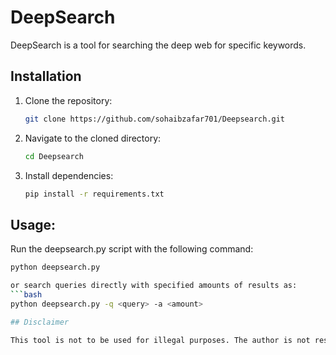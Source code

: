 # DeepSearch

DeepSearch is a tool for searching the deep web for specific keywords.

## Installation

1. Clone the repository:
   ```bash
   git clone https://github.com/sohaibzafar701/Deepsearch.git
2. Navigate to the cloned directory:
   ```bash
   cd Deepsearch
4. Install dependencies:
   ```bash
   pip install -r requirements.txt

## Usage:

Run the deepsearch.py script with the following command:
```bash
python deepsearch.py 

or search queries directly with specified amounts of results as:
```bash
python deepsearch.py -q <query> -a <amount>

## Disclaimer

This tool is not to be used for illegal purposes. The author is not responsible for any misuse of DeepSearch.



